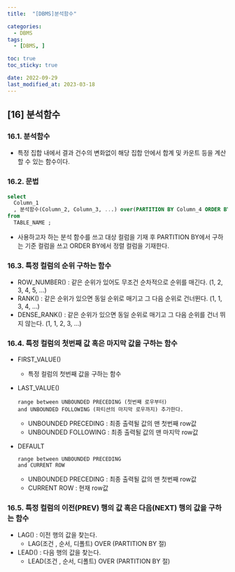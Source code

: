 ```yaml
---
title:  "[DBMS]분석함수" 

categories:
  - DBMS
tags:
  - [DBMS, ]

toc: true
toc_sticky: true

date: 2022-09-29
last_modified_at: 2023-03-18
---
```

[16] 분석함수
---
### 16.1. 분석함수

- 특정 집합 내에서 결과 건수의 변화없이 해당 집합 안에서 합계 및 카운트 등을 계산 할 수 있는 함수이다.

### 16.2. 문법

```sql
select
  Column_1 
  , 분석함수(Column_2, Column_3, ...) over(PARTITION BY Column_4 ORDER BY Column_5)
from 
  TABLE_NAME ;
```

- 사용하고자 하는 분석 함수를 쓰고 대상 컬럼을 기재 후 PARTITION BY에서 구하는 기준 컬럼을 쓰고 ORDER BY에서 정렬 컬럼을 기재한다.

### 16.3. 특정 컬럼의 순위 구하는 함수

- ROW_NUMBER() : 같은 순위가 있어도 무조건 순차적으로 순위를 매긴다. (1, 2, 3, 4, 5, …)
- RANK() : 같은 순위가 있으면 동일 순위로 매기고 그 다음 순위로 건너뛴다. (1, 1, 3, 4, …)
- DENSE_RANK() : 같은 순위가 있으면 동일 순위로 매기고 그 다음 순위를 건너 뛰지 않는다. (1, 1, 2, 3, …)

### 16.4. 특정 컬럼의 첫번째 값 혹은 마지막 값을 구하는 함수

- FIRST_VALUE()
  - 특정 컬럼의 첫번째 값을 구하는 함수
- LAST_VALUE()

  ```
  range between UNBOUNDED PRECEDING (첫번째 로우부터) 
  and UNBOUNDED FOLLOWING (파티션의 마지막 로우까지) 추가한다.
  ```
  - UNBOUNDED PRECEDING : 최종 출력될 값의 맨 첫번째 row값
  - UNBOUNDED FOLLOWING : 최종 출력될 값의 맨 마지막 row값


- DEFAULT

  ```
  range between UNBOUNDED PRECEDING
  and CURRENT ROW
  ```
  - UNBOUNDED PRECEDING : 최종 출력될 값의 맨 첫번째 row값
  - CURRENT ROW : 현재 row값

### 16.5. 특정 컬럼의 이전(PREV) 행의 값 혹은 다음(NEXT) 행의 값을 구하는 함수

- LAG() : 이전 행의 값을 찾는다.
  - LAG(조건 , 순서, 디폴트) OVER (PARTITION BY 절)
- LEAD() : 다음 행의 값을 찾는다.
  - LEAD(조건 , 순서, 디폴트) OVER (PARTITION BY 절)
